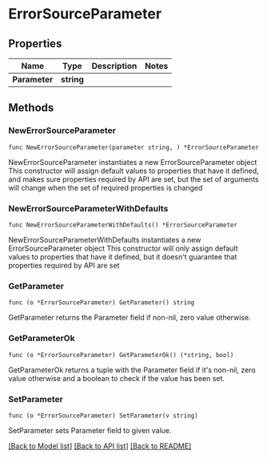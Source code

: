 # ErrorSourceParameter

## Properties

Name | Type | Description | Notes
------------ | ------------- | ------------- | -------------
**Parameter** | **string** |  | 

## Methods

### NewErrorSourceParameter

`func NewErrorSourceParameter(parameter string, ) *ErrorSourceParameter`

NewErrorSourceParameter instantiates a new ErrorSourceParameter object
This constructor will assign default values to properties that have it defined,
and makes sure properties required by API are set, but the set of arguments
will change when the set of required properties is changed

### NewErrorSourceParameterWithDefaults

`func NewErrorSourceParameterWithDefaults() *ErrorSourceParameter`

NewErrorSourceParameterWithDefaults instantiates a new ErrorSourceParameter object
This constructor will only assign default values to properties that have it defined,
but it doesn't guarantee that properties required by API are set

### GetParameter

`func (o *ErrorSourceParameter) GetParameter() string`

GetParameter returns the Parameter field if non-nil, zero value otherwise.

### GetParameterOk

`func (o *ErrorSourceParameter) GetParameterOk() (*string, bool)`

GetParameterOk returns a tuple with the Parameter field if it's non-nil, zero value otherwise
and a boolean to check if the value has been set.

### SetParameter

`func (o *ErrorSourceParameter) SetParameter(v string)`

SetParameter sets Parameter field to given value.



[[Back to Model list]](../README.md#documentation-for-models) [[Back to API list]](../README.md#documentation-for-api-endpoints) [[Back to README]](../README.md)


